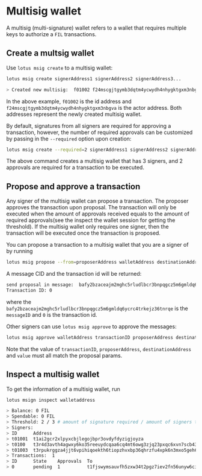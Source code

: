 # Multisig wallet

A multisig (multi-signature) wallet refers to a wallet that requires multiple keys to authorize a `FIL` transactions.


## Create a multsig wallet

Use `lotus msig create` to a multisig wallet:

```bash
lotus msig create signerAddress1 signerAddress2 signerAddress3...

> Created new multisig:  f01002 f24mscgjtgymb3dqtm4ycwydh4nhygktgxm3nbgva
```

In the above example, `f01002` is the id address and `f24mscgjtgymb3dqtm4ycwydh4nhygktgxm3nbgva` is the actor address. Both addresses represent the newly created multisig wallet.

By default, signatures from all signers are required for approving a transaction, however, the number of required approvals can be customized by passing in the `--required` option upon creation:

```bash
lotus msig create --required=2 signerAddress1 signerAddress2 signerAddress3
````

The above command creates a multisig wallet that has 3 signers, and 2 approvals are required for a transaction to be executed.

## Propose and approve a transaction

Any signer of the multisig wallet can propose a transaction. The proposer approves the transaction upon proposal. The transaction will only be executed when the amount of approvals received equals to the amount of required approvals(see the inspect the wallet session for getting the threshold). If the multisig wallet only requires one signer, then the transaction will be executed once the transaction is proposed.

You can propose a transaction to a multisig wallet that you are a signer of by running

```bash
lotus msig propose --from=proposerAddress walletAddress destinationAddress value
```

A message CID and the transaction id will be returned:

```bash
send proposal in message:  bafy2bzaceajm2mghc5rludlbcr3bnpqgcz5m6gmldq6ycrc4trkejz36tnrqe
Transaction ID: 0
```

where the `bafy2bzaceajm2mghc5rludlbcr3bnpqgcz5m6gmldq6ycrc4trkejz36tnrqe` is the `messageID` and `0` is the transaction id.

Other signers can use `lotus msig approve` to approve the messages:

```bash
lotus msig approve walletAddress transactionID proposerAddress destinationAddress value
```

Note that the value of `transactionID`, `proposerAddress`, `destinationAddress` and `value` must all match the proposal params.

## Inspect a multisig wallet

To get the information of a multisig wallet, run

```bash
lotus msign inspect walletaddress

> Balance: 0 FIL
> Spendable: 0 FIL
> Threshold: 2 / 3 # amount of signature required / amount of signers the wallet has
> Signers:
> ID      Address
> t01001  t1ai2gcr2xlpyxcbjlegojbpr3ovdyfdyzigjoyza
> t0100   t3r4d3avth4agwxy6ko35reeuydcqaa6cq4mt6owg3zjq23pxqc6xvn7scb43dyhaf2cjnjhtioek6innbpgda
> t01003  t3rpukrggza4jjt6vpihiqoekth6tiopzhvxbp36qhrzfu4xpk6n3mxo5geh6bdavkkkhqk7owt2an2wrundtq
> Transactions:  1
> ID      State    Approvals  To                                         Value   Method   Params
> 0       pending  1          t1fjswymsauvfh5zxw34t2pgz7iev2fn56unyw6ci  20 FIL  Send(0)
